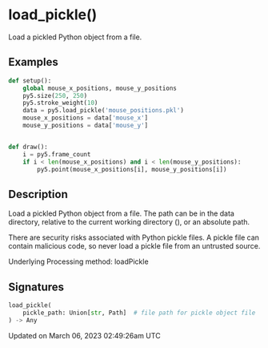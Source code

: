 # load_pickle()

Load a pickled Python object from a file.

## Examples

<div class="example-table">

<div class="example-row"><div class="example-cell-image">

</div><div class="example-cell-code">

```python
def setup():
    global mouse_x_positions, mouse_y_positions
    py5.size(250, 250)
    py5.stroke_weight(10)
    data = py5.load_pickle('mouse_positions.pkl')
    mouse_x_positions = data['mouse_x']
    mouse_y_positions = data['mouse_y']


def draw():
    i = py5.frame_count
    if i < len(mouse_x_positions) and i < len(mouse_y_positions):
        py5.point(mouse_x_positions[i], mouse_y_positions[i])
```

</div></div>

</div>

## Description

Load a pickled Python object from a file. The path can be in the data directory, relative to the current working directory ([](sketch_sketch_path)), or an absolute path.

There are security risks associated with Python pickle files. A pickle file can contain malicious code, so never load a pickle file from an untrusted source.

Underlying Processing method: loadPickle

## Signatures

```python
load_pickle(
    pickle_path: Union[str, Path]  # file path for pickle object file
) -> Any
```

Updated on March 06, 2023 02:49:26am UTC
